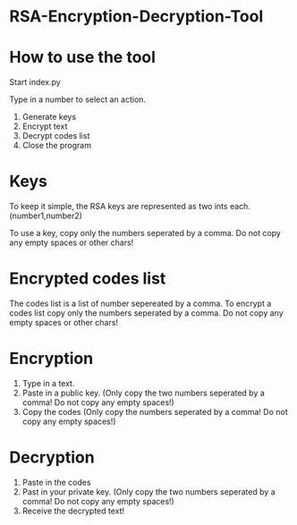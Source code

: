 ﻿# RSA-Encryption-Decryption-Tool
# How to use the tool
Start index.py

Type in a number to select an action.
  1. Generate keys
  2. Encrypt text
  3. Decrypt codes list
  4. Close the program
  
# Keys
To keep it simple, the RSA keys are represented as two ints each. (number1,number2)

To use a key, copy only the numbers seperated by a comma. Do not copy any empty spaces or other chars!

# Encrypted codes list
The codes list is a list of number sepereated by a comma. To encrypt a codes list copy only the numbers seperated by a comma. Do not copy any empty spaces or other chars!

# Encryption
  1. Type in a text.
  2. Paste in a public key. (Only copy the two numbers seperated by a comma! Do not copy any empty spaces!)
  3. Copy the codes (Only copy the numbers seperated by a comma! Do not copy any empty spaces!)
 
# Decryption
  1. Paste in the codes
  2. Past in your private key. (Only copy the two numbers seperated by a comma! Do not copy any empty spaces!)
  3. Receive the decrypted text!
